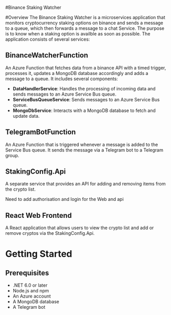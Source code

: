 #Binance Staking Watcher

#Overview
The Binance Staking Watcher is a microservices application that monitors cryptocurrency staking options on binance and sends a message to a queue, which then forwards a message to a chat Service. 
The purpose is to know when a staking option is availble as soon as possible. The application consists of several services:

## BinanceWatcherFunction
An Azure Function that fetches data from a binance API with a timed trigger, processes it, updates a MongoDB database accordingly and adds a message to a queue. It includes several components:

- **DataHandlerService**: Handles the processing of incoming data and sends messages to an Azure Service Bus queue.
- **ServiceBusQueueService**: Sends messages to an Azure Service Bus queue.
- **MongoDbService**: Interacts with a MongoDB database to fetch and update data.

## TelegramBotFunction
An Azure Function that is triggered whenever a message is added to the Service Bus queue. It sends the message via a Telegram bot to a Telegram group.

## StakingConfig.Api
A separate service that provides an API for adding and removing items from the crypto list. 

Need to add authorisation and login for the Web and api
## React Web Frontend
A React application that allows users to view the crypto list and add or remove cryptos via the StakingConfig.Api.

# Getting Started

## Prerequisites
- .NET 6.0 or later
- Node.js and npm
- An Azure account
- A MongoDB database
- A Telegram bot

